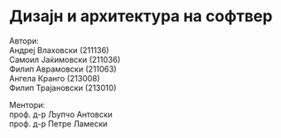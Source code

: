 # Дизајн и архитектура на софтвер

Автори:<br />
Андреј Влаховски (211136)<br /> 
Самоил Јаќимовски (211036)<br />
Филип Аврамовски (211063)<br />
Ангела Кранго (213008)<br />
Филип Трајановски (213010)

Ментори:<br />
проф. д-р Љупчо Антовски<br />
проф. д-р Петре Ламески<br />
